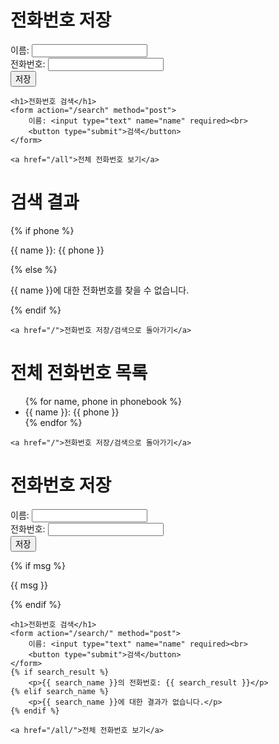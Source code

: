 <!DOCTYPE html>
<html lang="en">
<head>
    <meta charset="UTF-8">
    <title>전화번호 저장</title>
</head>
<body>
    <h1>전화번호 저장</h1>
    <form action="/save" method="get">
        이름: <input type="text" name="name" required><br>
        전화번호: <input type="text" name="phone" required><br>
        <button type="submit">저장</button>
    </form>

    <h1>전화번호 검색</h1>
    <form action="/search" method="post">
        이름: <input type="text" name="name" required><br>
        <button type="submit">검색</button>
    </form>

    <a href="/all">전체 전화번호 보기</a>
</body>
</html>


<!DOCTYPE html>
<html lang="en">
<head>
    <meta charset="UTF-8">
    <title>전화번호 검색 결과</title>
</head>
<body>
    <h1>검색 결과</h1>
    {% if phone %}
        <p>{{ name }}: {{ phone }}</p>
    {% else %}
        <p>{{ name }}에 대한 전화번호를 찾을 수 없습니다.</p>
    {% endif %}
    
    <a href="/">전화번호 저장/검색으로 돌아가기</a>
</body>
</html>


<!DOCTYPE html>
<html lang="en">
<head>
    <meta charset="UTF-8">
    <title>전체 전화번호부</title>
</head>
<body>
    <h1>전체 전화번호 목록</h1>
    <ul>
        {% for name, phone in phonebook %}
            <li>{{ name }}: {{ phone }}</li>
        {% endfor %}
    </ul>
    
    <a href="/">전화번호 저장/검색으로 돌아가기</a>
</body>
</html>

<!DOCTYPE html>
<html lang="en">
<head>
    <meta charset="UTF-8">
    <title>전화번호부</title>
</head>
<body>
    <h1>전화번호 저장</h1>
    <form action="/store/" method="get">
        이름: <input type="text" name="name" required><br>
        전화번호: <input type="text" name="tel" required><br>
        <button type="submit">저장</button>
    </form>
    {% if msg %}
        <p>{{ msg }}</p>
    {% endif %}

    <h1>전화번호 검색</h1>
    <form action="/search/" method="post">
        이름: <input type="text" name="name" required><br>
        <button type="submit">검색</button>
    </form>
    {% if search_result %}
        <p>{{ search_name }}의 전화번호: {{ search_result }}</p>
    {% elif search_name %}
        <p>{{ search_name }}에 대한 결과가 없습니다.</p>
    {% endif %}
    
    <a href="/all/">전체 전화번호 보기</a>
</body>
</html>

